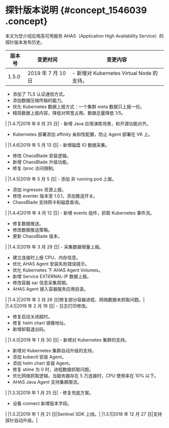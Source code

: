 # 探针版本说明 {#concept_1546039 .concept}

本文为您介绍应用高可用服务 AHAS（Application High Availability Service）的探针版本发布历史。

|版本号|变更时间|变更内容|
|---|----|----|
|1.5.0|2019 年 7 月 10 日| -   新增对 Kubernetes Virtual Node 的支持。
-   添加了 TLS 认证通信方式。
-   添加数据压缩传输的能力。
-   优化 Kubernetes 数据上报方式：一个集群 meta 数据只上报一份。
-   精简数据上报内容，降低对带宽占用。数据总量降低 1/5。

 |
|1.4.7|2019 年 6 月 25 日| -   新增 Java 应用演练场景，和开源功能对齐。
-   Kubernetes 部署添加 affinity 亲和性配置，防止 Agent 部署在 VK 上。

 |
|1.4.6|2019 年 5 月 13 日| -   新增磁盘 IO 数据采集。
-   修改 ChaosBlade 安装逻辑。
-   新增 ChaosBlade 升级功能。
-   修复 /proc 访问限制。

 |
|1.4.5|2019 年 5 月 5 日| -   添加 非 running pod 上报。
-   添加 ingresses 资源上报。
-   修改 eventer 版本至 1.0.1，添加推送开关。
-   ChaosBlade 支持网卡和磁盘查询。

 |
|1.4.4|2019 年 4 月 12 日| -   新增 events 组件，抓取 Kubernetes 事件流。
-   修复数据推送。
-   修改数据推送策略。
-   更新 ChaosBlade 版本。

 |
|1.4.3|2019 年 3 月 29 日| -   采集数据增量上报。
-   建立连接时上报 CPU、内存信息。
-   优化 AHAS Agent 安装失败错误提示。
-   优化 Kubernetes 下 AHAS Agent Volumes。
-   新增 Service EXTERNAL-IP 数据上报。
-   修改容器 sar 信息采集周期。
-   AHAS Agent 接入容器服务应用目录。

 |
|1.4.2|2019 年 2 月 26 日|修复部分容器进程、网络数据未抓取问题。|
|1.4.1|2019 年 2 月 19 日| -   日志打印修改。
-   修复启动关闭超时。
-   修复 helm chart 镜像地址。
-   新增卸载退出码。

 |
|1.4.0|2019 年 1 月 30 日| -   新增对 Kubernetes 集群的支持。
-   新增对 Kubernetes 集群自动升级的支持。
-   添加 kubectl 安装 Agent。
-   添加 helm chart 安装 Agent。
-   修复 stime 为 0 时，进程数据抓取问题。
-   优化网络抓取逻辑，当服务器存在 5 万连接时，CPU 使用率在 10% 以下。
-   AHAS Java Agent 支持集群限流。

 |
|1.3.3|2019 年 1 月 25 日| -   修复兜底方案。
-   设备 connect 新增版本字段。

 |
|1.3.2|2019 年 1 月 21 日|Sentinel SDK 上线。|
|1.3.1|2018 年 12 月 27 日|支持探针自动升级。|

